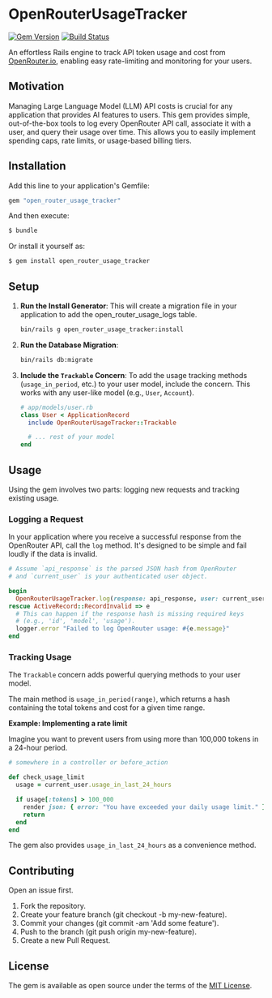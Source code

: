 # OpenRouterUsageTracker
[![Gem Version](https://badge.fury.io/rb/open_router_usage_tracker.svg)](https://badge.fury.io/rb/open_router_usage_tracker)
[![Build Status](https://github.com/mclpio/open_router_usage_tracker/actions/workflows/ci.yml/badge.svg)](https://github.com/mclpio/open_router_usage_tracker/actions)

An effortless Rails engine to track API token usage and cost from [OpenRouter.io](https://openrouter.ai/), enabling easy rate-limiting and monitoring for your users.

## Motivation
Managing Large Language Model (LLM) API costs is crucial for any application that provides AI features to users. This gem provides simple, out-of-the-box tools to log every OpenRouter API call, associate it with a user, and query their usage over time. This allows you to easily implement spending caps, rate limits, or usage-based billing tiers.

## Installation
Add this line to your application's Gemfile:

```ruby
gem "open_router_usage_tracker"
```

And then execute:
```bash
$ bundle
```

Or install it yourself as:
```bash
$ gem install open_router_usage_tracker
```

## Setup

1. **Run the Install Generator**: This will create a migration file in your application to add the open_router_usage_logs table.
    ```bash
    bin/rails g open_router_usage_tracker:install
    ```

1. **Run the Database Migration**:
    ```bash
    bin/rails db:migrate
    ```

1. **Include the `Trackable` Concern**: To add the usage tracking methods (`usage_in_period`, etc.) to your user model, include the concern. This works with any user-like model (e.g., `User`, `Account`).
    ```ruby
    # app/models/user.rb
    class User < ApplicationRecord
      include OpenRouterUsageTracker::Trackable

      # ... rest of your model
    end
    ```

## Usage
Using the gem involves two parts: logging new requests and tracking existing usage.

### Logging a Request
In your application where you receive a successful response from the OpenRouter API, call the `log` method. It's designed to be simple and fail loudly if the data is invalid.

```ruby
# Assume `api_response` is the parsed JSON hash from OpenRouter
# and `current_user` is your authenticated user object.

begin
  OpenRouterUsageTracker.log(response: api_response, user: current_user)
rescue ActiveRecord::RecordInvalid => e
  # This can happen if the response hash is missing required keys
  # (e.g., 'id', 'model', 'usage').
  logger.error "Failed to log OpenRouter usage: #{e.message}"
end
```

### Tracking Usage
The `Trackable` concern adds powerful querying methods to your user model.

The main method is `usage_in_period(range)`, which returns a hash containing the total tokens and cost for a given time range.

**Example: Implementing a rate limit**

Imagine you want to prevent users from using more than 100,000 tokens in a 24-hour period.

```ruby
# somewhere in a controller or before_action

def check_usage_limit
  usage = current_user.usage_in_last_24_hours

  if usage[:tokens] > 100_000
    render json: { error: "You have exceeded your daily usage limit." }, status: :too_many_requests
    return
  end
end
```

The gem also provides `usage_in_last_24_hours` as a convenience method.

## Contributing
Open an issue first.

1. Fork the repository.
1. Create your feature branch (git checkout -b my-new-feature).
1. Commit your changes (git commit -am 'Add some feature').
1. Push to the branch (git push origin my-new-feature).
1. Create a new Pull Request.

## License
The gem is available as open source under the terms of the [MIT License](https://opensource.org/licenses/MIT).
